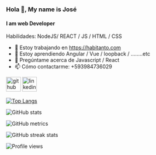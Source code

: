 ### Hola 👋, My name is José
#### I am web Developer


Habilidades: NodeJS/ REACT / JS / HTML / CSS

- 🔭 Estoy trabajando en https://habitanto.com 
- 🌱 Estoy aprendiendo Angular / Vue / loopback / ........etc 
- 💬 Pregúntame acerca de Javascript / React 
- 📫 Cómo contactarme: +593984736029 


[<img src='https://cdn.jsdelivr.net/npm/simple-icons@3.0.1/icons/github.svg' alt='github' height='40'>](https://github.com/Josepkfr)  [<img src='https://cdn.jsdelivr.net/npm/simple-icons@3.0.1/icons/linkedin.svg' alt='linkedin' height='40'>](https://www.linkedin.com/in/https://www.linkedin.com/in/josé-alpala-0280b4182//)  

[![Top Langs](https://github-readme-stats.vercel.app/api/top-langs/?username=Josepkfr)](https://github.com/anuraghazra/github-readme-stats)

![GitHub stats](https://github-readme-stats.vercel.app/api?username=Josepkfr&show_icons=true)  

![GitHub metrics](https://metrics.lecoq.io/Josepkfr)  

![GitHub streak stats](https://github-readme-streak-stats.herokuapp.com/?user=Josepkfr)  

![Profile views](https://gpvc.arturio.dev/Josepkfr)  
